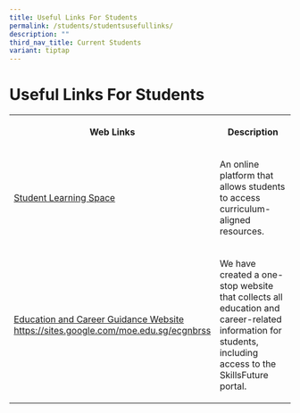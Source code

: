 ```yaml
---
title: Useful Links For Students
permalink: /students/studentsusefullinks/
description: ""
third_nav_title: Current Students
variant: tiptap
---
```

<h1>Useful Links For Students</h1>
<table style="minWidth: 50px">
<colgroup>
<col>
<col>
</colgroup>
<tbody>
<tr>
<th rowspan="1" colspan="1">
<p>Web Links</p>
</th>
<th rowspan="1" colspan="1">
<p>Description</p>
</th>
</tr>
<tr>
<td rowspan="1" colspan="1">
<p><a href="https://www.learning.moe.edu.sg/" rel="noopener nofollow" target="_blank">Student Learning Space</a>
</p>
</td>
<td rowspan="1" colspan="1">
<p>An online platform that allows students to access curriculum-aligned resources.
<br>
</p>
</td>
</tr>
<tr>
<td rowspan="1" colspan="1">
<p><a href="https://sites.google.com/moe.edu.sg/ecgnbrss" rel="noopener noreferrer nofollow" target="_blank">Education and Career Guidance Website</a> 
<br><a href="https://sites.google.com/moe.edu.sg/ecgnbrss" rel="noopener noreferrer nofollow" target="_blank">https://sites.google.com/moe.edu.sg/ecgnbrss</a>
</p>
</td>
<td rowspan="1" colspan="1">
<p>We have created a one-stop website that collects all education and career-related
information for students, including access to the SkillsFuture portal.</p>
</td>
</tr>
</tbody>
</table>
<p></p>